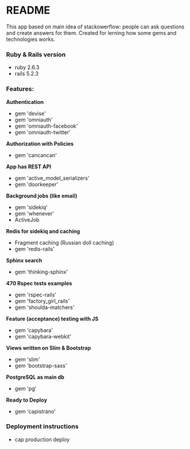 # README
This app based on main idea of stackowerflow: people can ask questions and create answers for them. Created for lerning how some gems and technologies works.

### Ruby & Rails version
  - ruby 2.6.3
  - rails 5.2.3

### Features:

**Authentication**
  - gem 'devise'
  - gem 'omniauth'
  - gem 'omniauth-facebook'
  - gem 'omniauth-twitter'

**Authorization with Policies**
  - gem 'cancancan'

**App has REST API**
  - gem 'active_model_serializers'
  - gem 'doorkeeper'

**Background jobs (like email)**
  - gem 'sidekiq'
  - gem 'whenever'
  - ActiveJob

**Redis for sidekiq and caching**
  - Fragment caching (Russian doll caching)
  - gem 'redis-rails'

**Sphinx search**
  - gem 'thinking-sphinx'

**470 Rspec tests examples**
  - gem 'rspec-rails'
  - gem 'factory_girl_rails'
  - gem 'shoulda-matchers'

**Feature (acceptance) testing with JS**
  - gem 'capybara'
  - gem 'capybara-webkit'

**Views written on Slim & Bootstrap**
  - gem 'slim'
  - gem 'bootstrap-sass'

**PostgreSQL as main db**
  - gem 'pg'

**Ready to Deploy**
  - gem 'capistrano'

### Deployment instructions
  - cap production deploy
